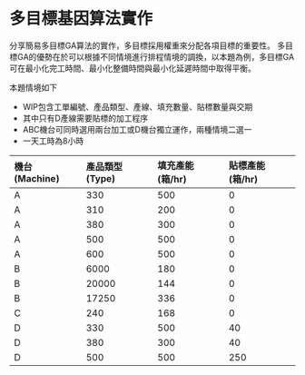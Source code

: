 # 多目標基因算法實作

分享簡易多目標GA算法的實作，多目標採用權重來分配各項目標的重要性。
多目標GA的優勢在於可以根據不同情境進行排程情境的調換，以本題為例，多目標GA可在最小化完工時間、最小化整備時間與最小化延遲時間中取得平衡。

本題情境如下
*  WIP包含工單編號、產品類型、產線、填充數量、貼標數量與交期
*  其中只有D產線需要貼標的加工程序
*  ABC機台可同時選用兩台加工或D機台獨立運作，兩種情境二選一
*  一天工時為8小時

| 機台 (Machine) | 產品類型 (Type) | 填充產能 (箱/hr) | 貼標產能 (箱/hr) |
| :------------- | :-------------- | :---------------- | :---------------- |
| A              | 330             | 500               | 0                 |
| A              | 310             | 200               | 0                 |
| A              | 380             | 300               | 0                 |
| A              | 500             | 500               | 0                 |
| A              | 600             | 500               | 0                 |
| B              | 6000            | 180               | 0                 |
| B              | 20000           | 144               | 0                 |
| B              | 17250           | 336               | 0                 |
| C              | 240             | 168               | 0                 |
| D              | 330             | 500               | 40                |
| D              | 380             | 300               | 40                |
| D              | 500             | 500               | 250               |
